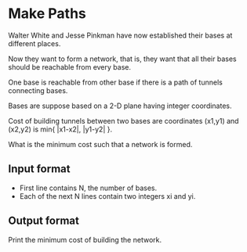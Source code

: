 # Make Paths

Walter White and Jesse Pinkman have now established their bases at different places.

Now they want to form a network, that is, they want that all their bases should be reachable from every base.

One base is reachable from other base if there is a path of tunnels connecting bases.

Bases are suppose based on a 2-D plane having integer coordinates.

Cost of building tunnels between two bases are coordinates (x1,y1) and (x2,y2) is min{ |x1-x2|, |y1-y2| }.

What is the minimum cost such that a network is formed.

## Input format

- First line contains N, the number of bases.
- Each of the next N lines contain two integers xi and yi.

## Output format

Print the minimum cost of building the network.

